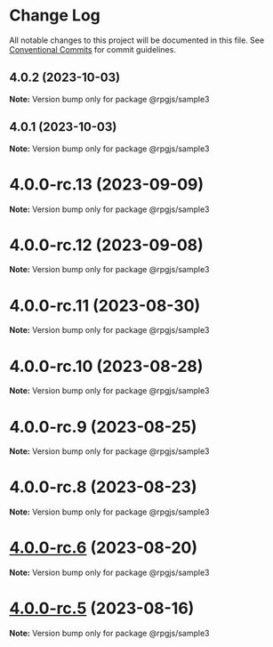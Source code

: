 # Change Log

All notable changes to this project will be documented in this file.
See [Conventional Commits](https://conventionalcommits.org) for commit guidelines.

## 4.0.2 (2023-10-03)

**Note:** Version bump only for package @rpgjs/sample3





## 4.0.1 (2023-10-03)

**Note:** Version bump only for package @rpgjs/sample3





# 4.0.0-rc.13 (2023-09-09)

**Note:** Version bump only for package @rpgjs/sample3





# 4.0.0-rc.12 (2023-09-08)

**Note:** Version bump only for package @rpgjs/sample3





# 4.0.0-rc.11 (2023-08-30)

**Note:** Version bump only for package @rpgjs/sample3





# 4.0.0-rc.10 (2023-08-28)

**Note:** Version bump only for package @rpgjs/sample3





# 4.0.0-rc.9 (2023-08-25)

**Note:** Version bump only for package @rpgjs/sample3





# 4.0.0-rc.8 (2023-08-23)

**Note:** Version bump only for package @rpgjs/sample3





# [4.0.0-rc.6](https://github.com/RSamaium/RPG-JS/compare/v4.0.0-rc.5...v4.0.0-rc.6) (2023-08-20)

**Note:** Version bump only for package @rpgjs/sample3





# [4.0.0-rc.5](https://github.com/RSamaium/RPG-JS/compare/v4.0.0-rc.4...v4.0.0-rc.5) (2023-08-16)

**Note:** Version bump only for package @rpgjs/sample3
